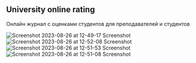 ## University online rating

Онлайн журнал с оценками студентов для преподавателей и студентов

![Screenshot 2023-08-26 at 12-49-17 Screenshot](https://github.com/ak-flash/online-rating/assets/48391443/81d565ec-e102-46c4-b05c-2fef0a0e8c35)
![Screenshot 2023-08-26 at 12-52-08 Screenshot](https://github.com/ak-flash/online-rating/assets/48391443/d8b5099d-ea51-4cf9-8e40-1c5cff1f56d5)
![Screenshot 2023-08-26 at 12-51-53 Screenshot](https://github.com/ak-flash/online-rating/assets/48391443/d5bfccbf-2b50-408c-a647-98ac46222198)
![Screenshot 2023-08-26 at 12-51-08 Screenshot](https://github.com/ak-flash/online-rating/assets/48391443/fa11c14c-5340-4f80-b67a-5ea906e13d3c)
